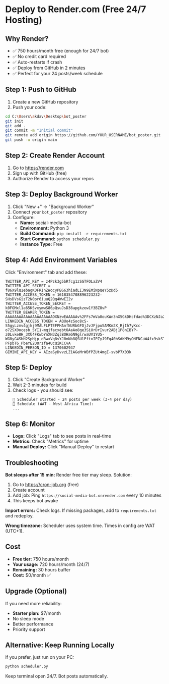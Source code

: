 # Deploy to Render.com (Free 24/7 Hosting)

## Why Render?
- ✅ 750 hours/month free (enough for 24/7 bot)
- ✅ No credit card required
- ✅ Auto-restarts if crash
- ✅ Deploy from GitHub in 2 minutes
- ✅ Perfect for your 24 posts/week schedule

## Step 1: Push to GitHub

1. Create a new GitHub repository
2. Push your code:
```bash
cd C:\Users\akdav\Desktop\bot_poster
git init
git add .
git commit -m "Initial commit"
git remote add origin https://github.com/YOUR_USERNAME/bot_poster.git
git push -u origin main
```

## Step 2: Create Render Account

1. Go to https://render.com
2. Sign up with GitHub (free)
3. Authorize Render to access your repos

## Step 3: Deploy Background Worker

1. Click "New +" → "Background Worker"
2. Connect your `bot_poster` repository
3. Configure:
   - **Name:** social-media-bot
   - **Environment:** Python 3
   - **Build Command:** `pip install -r requirements.txt`
   - **Start Command:** `python scheduler.py`
   - **Instance Type:** Free

## Step 4: Add Environment Variables

Click "Environment" tab and add these:

```
TWITTER_API_KEY = z4Pzk3g5bRfcg1zSGTFOLaZV4
TWITTER_API_SECRET = f86X9lQ1ebagK0FRInZWocyPBG63hiadLIJN9EMiNpQeY5zDd5
TWITTER_ACCESS_TOKEN = 1618354708896223232-SHsDVsGizT2N0pr6iuuQ2Qq4WwEI2v
TWITTER_ACCESS_TOKEN_SECRET = k0FGMxl1a65KSvxymwS86pQsuJsD38apgkzew1Y3BZ8vP
TWITTER_BEARER_TOKEN = AAAAAAAAAAAAAAAAAAAAAOXNzwEAAAAAv%2FFs7mVa0ouKWn3nX5GkDHcfdao%3DCXzNJa2srhhGdRuuJA0i4vpBd90jKawtlZ9jLWgjfYVWogQWla
LINKEDIN_ACCESS_TOKEN = AQUo4zSoc8cS-S5gyLzmv4gjkj9MALFLPTEFPHAnfNURbGFDjJvJFjpuSAMKm2X_RjIh7yKcc-o72SX0ocesb_5YI1-mqjfacxebtOAaAo8qe3SiUrDrIvur2ABj1P8nIBYP-z0Lvke8H_3XU4FKwbYnXN3ZqlBOHaGN9glrwaUV1YU5-WG0yG4SbH2SpHjp_dRwxVq8vYJ0mNb8QSUlPftxIPZyJ9Fq40hSdKM9yONFNCaW4fx9skSTTcZA3QG3zQ0tcWCoCLXcQ1XMyQttEEGrGmzBqjcNwRAjUw51vRsLf1TnmO4_aQJCD4TbGvOw-PFpbT6_PbeYE2OOrzfa4UcQiKCCvA
LINKEDIN_PERSON_ID = 1370602947
GEMINI_API_KEY = AIzaSyDvvzLZ1AGeMrWBfPZUt4mgI-svbP7X03k
```

## Step 5: Deploy

1. Click "Create Background Worker"
2. Wait 2-3 minutes for build
3. Check logs - you should see:
   ```
   🤖 Scheduler started - 24 posts per week (3-4 per day)
   📅 Schedule (WAT - West Africa Time):
   ...
   ```

## Step 6: Monitor

- **Logs:** Click "Logs" tab to see posts in real-time
- **Metrics:** Check "Metrics" for uptime
- **Manual Deploy:** Click "Manual Deploy" to restart

## Troubleshooting

**Bot sleeps after 15 min:**
Render free tier may sleep. Solution:
1. Go to https://cron-job.org (free)
2. Create account
3. Add job: Ping `https://social-media-bot.onrender.com` every 10 minutes
4. This keeps bot awake

**Import errors:**
Check logs. If missing packages, add to `requirements.txt` and redeploy.

**Wrong timezone:**
Scheduler uses system time. Times in config are WAT (UTC+1).

## Cost

- **Free tier:** 750 hours/month
- **Your usage:** 720 hours/month (24/7)
- **Remaining:** 30 hours buffer
- **Cost:** $0/month ✅

## Upgrade (Optional)

If you need more reliability:
- **Starter plan:** $7/month
- No sleep mode
- Better performance
- Priority support

## Alternative: Keep Running Locally

If you prefer, just run on your PC:
```bash
python scheduler.py
```
Keep terminal open 24/7. Bot posts automatically.

